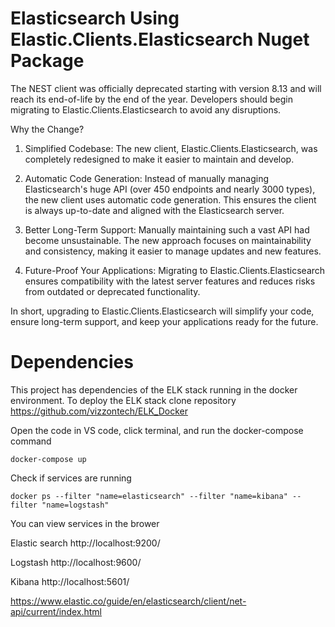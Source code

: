 # Elasticsearch Using Elastic.Clients.Elasticsearch Nuget Package  

The NEST client was officially deprecated starting with version 8.13 and will reach its end-of-life by the end of the year. Developers should begin migrating to Elastic.Clients.Elasticsearch to avoid any disruptions.

Why the Change?
1. Simplified Codebase:
   The new client, Elastic.Clients.Elasticsearch, was completely redesigned to make it easier to maintain and develop.

2. Automatic Code Generation:
   Instead of manually managing Elasticsearch's huge API (over 450 endpoints and nearly 3000 types), the new client uses automatic code generation. This ensures the client is always up-to-date and aligned with the Elasticsearch server.

3. Better Long-Term Support:
  Manually maintaining such a vast API had become unsustainable. The new approach focuses on maintainability and consistency, making it easier to manage updates and new   features.

4. Future-Proof Your Applications:
   Migrating to Elastic.Clients.Elasticsearch ensures compatibility with the latest server features and reduces risks from outdated or deprecated functionality.


In short, upgrading to Elastic.Clients.Elasticsearch will simplify your code, ensure long-term support, and keep your applications ready for the future.


# Dependencies 
This project has dependencies of the ELK stack running in the docker environment. To deploy the ELK stack clone repository https://github.com/vizzontech/ELK_Docker 

Open the code in VS code, click terminal, and run the docker-compose command 

```
docker-compose up

```
Check if services are running 
```
docker ps --filter "name=elasticsearch" --filter "name=kibana" --filter "name=logstash"

```

You can view services in the brower 

Elastic search
http://localhost:9200/

Logstash
http://localhost:9600/

Kibana
http://localhost:5601/


https://www.elastic.co/guide/en/elasticsearch/client/net-api/current/index.html 
